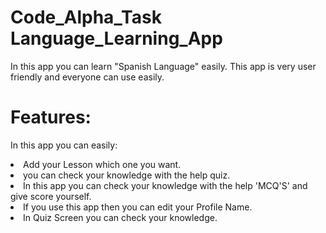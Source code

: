 # Code_Alpha_Task Language_Learning_App
In this app you can learn "Spanish Language" easily. This app is very user friendly and everyone can use easily.
<br>
# Features: 
In this app you can easily:
<ul></ul>
<li> Add your Lesson which one you want. </li>
<li> you can check your knowledge with the help quiz. </li>
<li> In this app you can check your knowledge with the help 'MCQ'S' and give score yourself. </li>
<li> If you use this app then you can edit your Profile Name.</li>
<li> In Quiz Screen you can check your knowledge. 
</ul>
